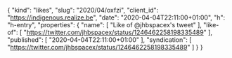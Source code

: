 {
  "kind": "likes",
  "slug": "2020/04/oxfzi",
  "client_id": "https://indigenous.realize.be",
  "date": "2020-04-04T22:11:00+01:00",
  "h": "h-entry",
  "properties": {
    "name": [
      "Like of @jhbspacex's tweet"
    ],
    "like-of": [
      "https://twitter.com/jhbspacex/status/1246462258198335489"
    ],
    "published": [
      "2020-04-04T22:11:00+01:00"
    ],
    "syndication": [
      "https://twitter.com/jhbspacex/status/1246462258198335489"
    ]
  }
}

